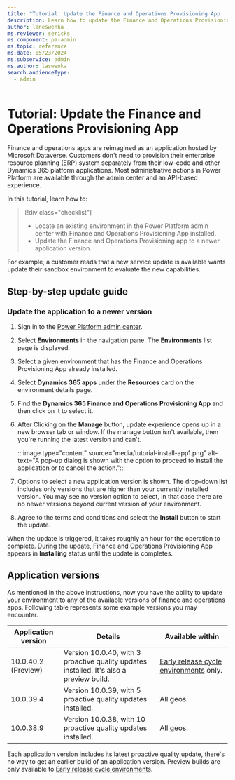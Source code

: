 ```yaml
---
title: "Tutorial: Update the Finance and Operations Provisioning App  | Microsoft Docs"
description: Learn how to update the Finance and Operations Provisioning App within existing Power Platform environment.
author: laneswenka
ms.reviewer: sericks
ms.component: pa-admin
ms.topic: reference
ms.date: 05/23/2024
ms.subservice: admin
ms.author: laswenka
search.audienceType: 
  - admin
---
```


# Tutorial: Update the Finance and Operations Provisioning App 

Finance and operations apps are reimagined as an application hosted by Microsoft Dataverse. Customers don't need to provision their enterprise resource planning (ERP) system separately from their low-code and other Dynamics 365 platform applications. Most administrative actions in Power Platform are available through the admin center and an API-based experience.

In this tutorial, learn how to:

> [!div class="checklist"]
> * Locate an existing environment in the Power Platform admin center with Finance and Operations Provisioning App installed.
> * Update the Finance and Operations Provisioning app to a newer application version.

For example, a customer reads that a new service update is available wants update their sandbox environment to evaluate the new capabilities.  

## Step-by-step update guide

### Update the application to a newer version

1. Sign in to the [Power Platform admin center](https://admin.powerplatform.microsoft.com).
2. Select **Environments** in the navigation pane. The **Environments** list page is displayed.
3. Select a given environment that has the Finance and Operations Provisioning App already installed.
4. Select **Dynamics 365 apps** under the **Resources** card on the environment details page.
5. Find the **Dynamics 365 Finance and Operations Provisioning App** and then click on it to select it.
6. After Clicking on the **Manage** button, update experience opens up in a new browser tab or window. If the manage button isn't available, then you're running the latest version and can't.

   :::image type="content" source="media/tutorial-install-app1.png" alt-text="A pop-up dialog is shown with the option to proceed to install the application or to cancel the action.":::
7. Options to select a new application version is shown. The drop-down list includes only versions that are higher than your currently installed version. You may see no version option to select, in that case there are no newer versions beyond current version of your environment.
9. Agree to the terms and conditions and select the **Install** button to start the update.

When the update is triggered, it takes roughly an hour for the operation to complete. During the update, Finance and Operations Provisioning App appears in **Installing** status until the update is completes.

## Application versions

As mentioned in the above instructions, now you have the ability to update your environment to any of the available versions of finance and operations apps. Following table represents some example versions you may encounter.

| Application version | Details | Available within |
|---------------------|-------------|------------------|
| 10.0.40.2 (Preview) | Version 10.0.40, with 3 proactive quality updates installed. It's also a preview build. | [Early release cycle environments](/power-platform/admin/early-release) only. |
| 10.0.39.4           | Version 10.0.39, with 5 proactive quality updates installed. | All geos. |
| 10.0.38.9           | Version 10.0.38, with 10 proactive quality updates installed. | All geos. |

Each application version includes its latest proactive quality update, there's no way to get an earlier build of an application version. Preview builds are only available to [Early release cycle environments](/power-platform/admin/early-release).